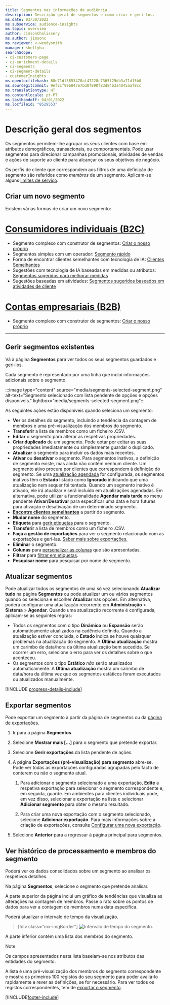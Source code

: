```yaml
---
title: Segmentos nas informações de audiência
description: Descrição geral de segmentos e como criar e geri-los.
ms.date: 03/30/2022
ms.subservice: audience-insights
ms.topic: overview
author: JimsonChalissery
ms.author: jimsonc
ms.reviewer: v-wendysmith
manager: shellyha
searchScope:
- ci-customers-page
- ci-enrichment-details
- ci-segments
- ci-segment-details
- customerInsights
ms.openlocfilehash: 68e71df3853470af47228c7365f25db3a71d15b0
ms.sourcegitcommit: 9ef2cf99b847e7bd8f890f83d84b3a4045aaf8cc
ms.translationtype: HT
ms.contentlocale: pt-PT
ms.lasthandoff: 04/01/2022
ms.locfileid: "8529553"
---
```

# <a name="segments-overview"></a>Descrição geral dos segmentos

Os segmentos permitem-lhe agrupar os seus clientes com base em atributos demográficos, transacionais, ou comportamentais. Pode usar segmentos para direcionar campanhas promocionais, atividades de vendas e ações de suporte ao cliente para alcançar os seus objetivos de negócio.

Os perfis de cliente que correspondem aos filtros de uma definição de segmento são referidos como *membros* de um segmento. Aplicam-se alguns [limites de serviço](/dynamics365/customer-insights/service-limits).

## <a name="create-a-new-segment"></a>Criar um novo segmento

Existem várias formas de criar um novo segmento: 

# <a name="individual-consumers-b-to-c"></a>[Consumidores individuais (B2C)](#tab/b2c)

- Segmento complexo com construtor de segmentos: [Criar o nosso próprio](segment-builder.md#create-a-new-segment) 
- Segmentos simples com um operador: [Segmento rápido](segment-builder.md#quick-segments) 
- Forma de encontrar clientes semelhantes com tecnologia de IA: [Clientes Semelhantes](find-similar-customer-segments.md) 
- Sugestões com tecnologia de IA baseadas em medidas ou atributos: [Segmentos sugeridos para melhorar medidas](suggested-segments.md) 
- Sugestões baseadas em atividades: [Segmentos sugeridos baseados em atividades de cliente](suggested-segments-activity.md) 

# <a name="business-accounts-b-to-b"></a>[Contas empresariais (B2B)](#tab/b2b)

- Segmento complexo com construtor de segmentos: [Criar o nosso próprio](segment-builder.md#create-a-new-segment)

---

## <a name="manage-existing-segments"></a>Gerir segmentos existentes

Vá à página **Segmentos** para ver todos os seus segmentos guardados e geri-los.

Cada segmento é representado por uma linha que inclui informações adicionais sobre o segmento.

:::image type="content" source="media/segments-selected-segment.png" alt-text="Segmento selecionado com lista pendente de opções e opções disponíveis." lightbox="media/segments-selected-segment.png":::

As seguintes ações estão disponíveis quando seleciona um segmento:

- **Ver** os detalhes do segmento, incluindo a tendência da contagem de membros e uma pré-visualização dos membros do segmento.
- **Transferir** a lista de membros como um ficheiro .CSV.
- **Editar** o segmento para alterar as respetivas propriedades.
- **Criar duplicado** de um segmento. Pode optar por editar as suas propriedades imediatamente ou simplesmente guardar o duplicado.
- **Atualizar** o segmento para incluir os dados mais recentes.
- **Ativar** ou **desativar** o segmento. Para segmentos inativos, a definição de segmento existe, mas ainda não contém nenhum cliente. Um segmento ativo procura por clientes que correspondem à definição do segmento. Se uma [atualização agendada](system.md#schedule-tab) for configurada, os segmentos inativos têm o **Estado** listado como **Ignorado** indicando que uma atualização nem sequer foi tentada. Quando um segmento inativo é ativado, ele irá atualizar e será incluído em atualizações agendadas.
  Em alternativa, pode utilizar a funcionalidade **Agendar mais tarde** no menu pendente **Ativar/Desativar** para especificar uma data e hora futuras para ativação e desativação de um determinado segmento.
- **[Encontre clientes semelhantes](find-similar-customer-segments.md)** a partir do segmento.
- **Mudar nome** do segmento.
- **Etiqueta** para [gerir etiquetas](work-with-tags-columns.md#manage-tags) para o segmento.
- **Transferir** a lista de membros como um ficheiro .CSV.
- **Faça a gestão de exportações** para ver o segmento relacionado com as exportações e geri-las. [Saber mais sobre exportações.](export-destinations.md)
- **Eliminar** o segmento.
- **Colunas** para [personalizar as colunas](work-with-tags-columns.md#customize-columns) que são apresentadas.
- **Filtrar** para [filtrar em etiquetas](work-with-tags-columns.md#filter-on-tags).
- **Pesquisar nome** para pesquisar por nome de segmento.

## <a name="refresh-segments"></a>Atualizar segmentos

Pode atualizar todos os segmentos de uma só vez selecionando **Atualizar tudo** na página **Segmentos** ou pode atualizar um ou vários segmentos quando os seleciona e escolher **Atualizar** nas opções. Em alternativa, poderá configurar uma atualização recorrente em **Administração** > **Sistema** > **Agendar**. Quando uma atualização recorrente é configurada, aplicam-se as seguintes regras:
- Todos os segmentos com o tipo **Dinâmico** ou **Expansão** serão automaticamente atualizados na cadência definida. Quando a atualização estiver concluída, o **Estado** indica se houve quaisquer problemas na atualização do segmento. A **Última atualização** mostra um carimbo de data/hora da última atualização bem sucedida. Se ocorrer um erro, selecione o erro para ver os detalhes sobre o que aconteceu.
- Os segmentos com o tipo **Estático** *não* serão atualizados automaticamente. A **Última atualização** mostra um carimbo de data/hora da última vez que os segmentos estáticos foram executados ou atualizados manualmente.

[!INCLUDE [progress-details-include](../includes/progress-details-pane.md)]

## <a name="export-segments"></a>Exportar segmentos

Pode exportar um segmento a partir da página de segmentos ou da [página de exportações](export-destinations.md). 

1. Ir para a página **Segmentos**.

1. Selecione **Mostrar mais [...]** para o segmento que pretende exportar.

1. Selecione **Gerir exportações** da lista pendente de ações.

1. A página **Exportações (pré-visualização) para segmento** abre-se. Pode ver todas as exportações configuradas agrupadas pelo facto de conterem ou não o segmento atual.

   1. Para adicionar o segmento selecionado a uma exportação, **Edite** a respetiva exportação para selecionar o segmento correspondente e, em seguida, guarde. Em ambientes para clientes individuais pode, em vez disso, selecionar a exportação na lista e selecionar **Adicionar segmento** para obter o mesmo resultado.

   1. Para criar uma nova exportação com o segmento selecionado, selecione **Adicionar exportação**. Para mais informações sobre a criação de exportações, consulte [Configurar uma nova exportação](export-destinations.md#set-up-a-new-export).

1. Selecione **Anterior** para a regressar à página principal para segmentos.

## <a name="view-processing-history-and-segment-members"></a>Ver histórico de processamento e membros do segmento

Poderá ver os dados consolidados sobre um segmento ao analisar os respetivos detalhes.

Na página **Segmentos**, selecione o segmento que pretende analisar.

A parte superior da página inclui um gráfico de tendências que visualiza as alterações na contagem de membros. Passe o rato sobre os pontos de dados para ver a contagem de membros numa data específica.

Poderá atualizar o intervalo de tempo da visualização.

> [!div class="mx-imgBorder"]
> ![Intervalo de tempo do segmento.](media/segment-time-range.png "Intervalo de tempo do segmento")

A parte inferior contém uma lista dos membros do segmento.

> [!NOTE]
> Os campos apresentados nesta lista baseiam-se nos atributos das entidades do segmento.
>
>A lista é uma pré-visualização dos membros do segmento correspondente e mostra os primeiros 100 registos do seu segmento para poder avaliá-lo rapidamente e rever as definições, se for necessário. Para ver todos os registos correspondentes, tem de [exportar o segmento](export-destinations.md).


[!INCLUDE[footer-include](../includes/footer-banner.md)]
